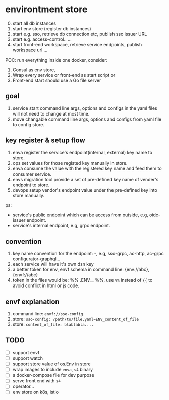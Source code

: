 # environtment store

0. start all db instances
1. start env store (register db instances)
2. start e.g. sso, retrieve db connection etc, publish sso issuer URL
3. start e.g. access-control..
...
10. start front-end workspace, retrieve service endpoints, publish workspace url
...

POC: run everything inside one docker, consider:
1. Consul as env store, 
2. Wrap every service or front-end as start script or 
3. Front-end start should use a Go file server

## goal
1. service start command line args, options and configs in the yaml files will not need to change at most time.
2. move changable command line args, options and configs from yaml file to config store.

## key register & setup flow
1. enva register the service's endpoint(internal, external) key name to store.
2. ops set values for those registed key manually in store.
3. enva consume the value with the registered key name and feed them to consumer service.
4. envs migration tool provide a set of pre-defined key name of vender's endpoint to store.
5. devops setup vendor's endpoint value under the pre-defined key into store manually.

ps:
- service's public endpoint which can be access from outside, e.g, oidc-issuer endpoint.
- service's internal endpoint, e.g, grpc endpoint.

## convention
1. key name convention for the endpoint: <servicename>-<protocol>, e.g, sso-grpc, ac-http, ac-grpc configurator-graphql...
2. each service will have it's own dsn key
3. a better token for env, envf schema in command line: {env://abc}, {envf://abc}
4. token in the files would be: %% .ENV_<project>_<keyname> %%, use `%%` instead of `{{` to avoid conflict in html or js code.

## envf explanation
1. command line: `envf://sso-config`
2. store: `sso-config: /path/to/file.yaml=ENV_content_of_file`
3. store: `content_of_file: blablabla....`

## TODO
- [ ] support envf
- [ ] support watch
- [ ] support store value of os.Env in store
- [ ] wrap images to include `enva`, `s4` binary
- [ ] a docker-compose file for dev purpose
- [ ] serve front end with `s4`
- [ ] operator...
- [ ] env store on k8s, istio